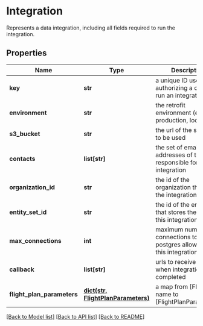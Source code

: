# Integration

Represents a data integration, including all fields required to run the integration.
## Properties
Name | Type | Description | Notes
------------ | ------------- | ------------- | -------------
**key** | **str** | a unique ID used for authorizing a call to run an integration | [optional] 
**environment** | **str** | the retrofit environment (e.g. production, local) | [optional] 
**s3_bucket** | **str** | the url of the s3bucket to be used | [optional] 
**contacts** | **list[str]** | the set of email addresses of those responsible for the integration | [optional] 
**organization_id** | **str** | the id of the organization that owns the integration | [optional] 
**entity_set_id** | **str** | the id of the entity set that stores the logs for this integration | [optional] 
**max_connections** | **int** | maximum number of connections to postgres allowed for this integration | [optional] 
**callback** | **list[str]** | urls to receive a POST when integration has completed | [optional] 
**flight_plan_parameters** | [**dict(str, FlightPlanParameters)**](FlightPlanParameters.md) | a map from [Flight] name to [FlightPlanParameters] | [optional] 

[[Back to Model list]](../README.md#documentation-for-models) [[Back to API list]](../README.md#documentation-for-api-endpoints) [[Back to README]](../README.md)


